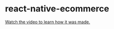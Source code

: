 # react-native-ecommerce

[Watch the video to learn how it was made.](https://youtu.be/lvuN_dqyk88)
